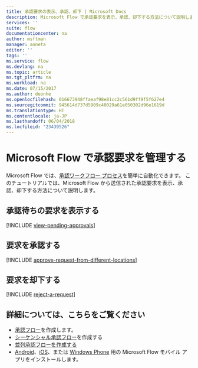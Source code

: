 ```yaml
---
title: 承認要求の表示、承認、却下 | Microsoft Docs
description: Microsoft Flow で承認要求を表示、承認、却下する方法について説明します。
services: ''
suite: flow
documentationcenter: na
author: msftman
manager: anneta
editor: ''
tags: ''
ms.service: flow
ms.devlang: na
ms.topic: article
ms.tgt_pltfrm: na
ms.workload: na
ms.date: 07/15/2017
ms.author: deonhe
ms.openlocfilehash: 016673948ffaeaf98e81cc2c561d9ff9f5f627e4
ms.sourcegitcommit: 945614d737d5909c40029a61e050302d96e1619d
ms.translationtype: HT
ms.contentlocale: ja-JP
ms.lasthandoff: 06/04/2018
ms.locfileid: "23439526"
---
```

# <a name="manage-approval-requests-in-microsoft-flow"></a>Microsoft Flow で承認要求を管理する
Microsoft Flow では、[承認ワークフロー プロセス](modern-approvals.md)を簡単に自動化できます。 このチュートリアルでは、Microsoft Flow から送信された承認要求を表示、承認、却下する方法について説明します。

## <a name="view-pending-approval-requests"></a>承認待ちの要求を表示する
[!INCLUDE [view-pending-approvals](includes/view-pending-approvals.md)]

## <a name="approve-a-request"></a>要求を承認する
[!INCLUDE [approve-request-from-different-locations](includes/approve-request-from-different-locations.md)]

## <a name="reject-a-request"></a>要求を却下する
[!INCLUDE [reject-a-request](includes/reject-a-request.md)]

## <a name="learn-more"></a>詳細については、こちらをご覧ください
* [承認フロー](modern-approvals.md)を作成します。
* [シーケンシャル承認フロー](sequential-modern-approvals.md)を作成する
* [並列承認フローを作成する](parallel-modern-approvals.md)
* [Android](https://aka.ms/flowmobiledocsandroid)、[iOS](https://aka.ms/flowmobiledocsios)、または [Windows Phone](https://aka.ms/flowmobilewindows) 用の Microsoft Flow モバイル アプリをインストールします。

